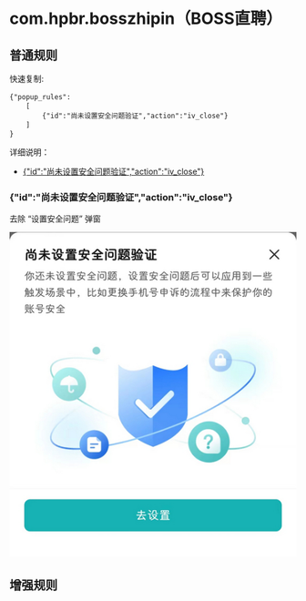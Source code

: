 # com.hpbr.bosszhipin（BOSS直聘）

## 普通规则

快速复制:
```
{"popup_rules":
    [
        {"id":"尚未设置安全问题验证","action":"iv_close"}
    ]
}
```
详细说明：
- [{"id":"尚未设置安全问题验证","action":"iv_close"}](#id尚未设置安全问题验证actioniv_close)

### {"id":"尚未设置安全问题验证","action":"iv_close"}
去除 “设置安全问题” 弹窗

![](./assets/设置安全问题.jpg)

## 增强规则
